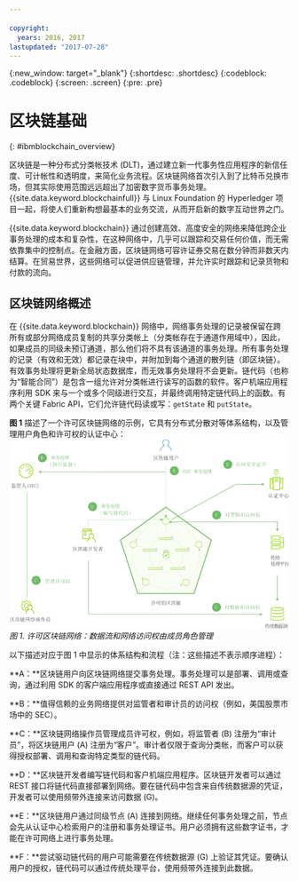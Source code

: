 ```yaml
---

copyright:
  years: 2016, 2017
lastupdated: "2017-07-28"
---
```


{:new_window: target="_blank"}
{:shortdesc: .shortdesc}
{:codeblock: .codeblock}
{:screen: .screen}
{:pre: .pre}


# 区块链基础
{: #ibmblockchain_overview}

区块链是一种分布式分类帐技术 (DLT)，通过建立新一代事务性应用程序的新信任度、可计帐性和透明度，来简化业务流程。区块链网络首次引入到了比特币兑换市场，但其实际使用范围远远超出了加密数字货币事务处理。{{site.data.keyword.blockchainfull}} 与 Linux Foundation 的 Hyperledger 项目一起，将使人们重新构想最基本的业务交流，从而开启新的数字互动世界之门。

{{site.data.keyword.blockchain}} 通过创建高效、高度安全的网络来降低跨企业事务处理的成本和复杂性，在这种网络中，几乎可以跟踪和交易任何价值，而无需依靠集中的控制点。在金融方面，区块链网络可容许证券交易在数分钟而非数天内结算。在贸易世界，这些网络可以促进供应链管理，并允许实时跟踪和记录货物和付款的流向。 

## 区块链网络概述

在 {{site.data.keyword.blockchain}} 网络中，网络事务处理的记录被保留在跨所有或部分网络成员复制的共享分类帐上（分类帐存在于通道作用域中），因此，如果成员的同级未预订通道，那么他们将不具有该通道的事务处理。所有事务处理的记录（有效和无效）都记录在块中，并附加到每个通道的散列链（即区块链）。有效事务处理将更新全局状态数据库，而无效事务处理将不会更新。链代码（也称为“智能合同”）是包含一组允许对分类帐进行读写的函数的软件。客户机端应用程序利用 SDK 来与一个或多个同级进行交互，并最终调用特定链代码上的函数。有两个关键 Fabric API，它们允许链代码读或写：`getState` 和 `putState`。

**图 1** 描述了一个许可区块链网络的示例，它具有分布式分散对等体系结构，以及管理用户角色和许可权的认证中心：![区块链网络](images/Architecture_network_and_application.png "许可区块链网络的示例")
*图 1. 许可区块链网络：数据流和网络访问权由成员角色管理*

以下描述对应于图 1 中显示的体系结构和流程（注：这些描述不表示顺序进程）：

**A：**区块链用户向区块链网络提交事务处理。事务处理可以是部署、调用或查询，通过利用 SDK 的客户端应用程序或直接通过 REST API 发出。  

**B：**值得信赖的业务网络提供对监管者和审计员的访问权（例如，美国股票市场中的 SEC）。  

**C：**区块链网络操作员管理成员许可权，例如，将监管者 (B) 注册为“审计员”，将区块链用户 (A) 注册为“客户”。审计者仅限于查询分类帐，而客户可以获得授权部署、调用和查询特定类型的链代码。 

**D：**区块链开发者编写链代码和客户机端应用程序。区块链开发者可以通过 REST 接口将链代码直接部署到网络。要在链代码中包含来自传统数据源的凭证，开发者可以使用频带外连接来访问数据 (G)。 

**E：**区块链用户通过同级节点 (A) 连接到网络。继续任何事务处理之前，节点会先从认证中心检索用户的注册和事务处理证书。用户必须拥有这些数字证书，才能在许可网络上进行事务处理。

**F：**尝试驱动链代码的用户可能需要在传统数据源 (G) 上验证其凭证。要确认用户的授权，链代码可以通过传统处理平台，使用频带外连接到此数据。

